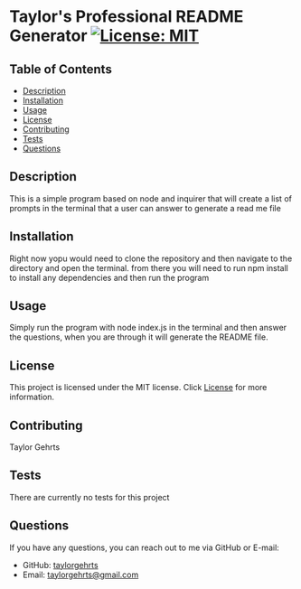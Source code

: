 # Taylor's Professional README Generator [![License: MIT](https://img.shields.io/badge/License-MIT-yellow.svg)](https://opensource.org/licenses/MIT)

## Table of Contents
- [Description](#description)
- [Installation](#installation)
- [Usage](#usage)
- [License](#license)
- [Contributing](#contributing)
- [Tests](#tests)
- [Questions](#questions)

## Description
This is a simple program based on node and inquirer that will create a list of prompts in the terminal that a user can answer to generate a read me file

## Installation
Right now yopu would need to clone the repository and then navigate to the directory and open the terminal. from there you will need to run npm install to install any dependencies and then run the program

## Usage
Simply run the program with node index.js in the terminal and then answer the questions, when you are through it will generate the README file.

## License
This project is licensed under the MIT license. Click [License](https://opensource.org/licenses/MIT) for more information.

## Contributing
Taylor Gehrts

## Tests
There are currently no tests for this project

## Questions
If you have any questions, you can reach out to me via GitHub or E-mail:

- GitHub: [taylorgehrts](https://github.com/taylorgehrts)
- Email: [taylorgehrts@gmail.com](mailto:taylorgehrts@gmail.com)

